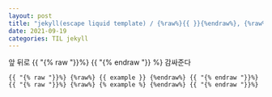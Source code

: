 ```yaml
---
layout: post
title: "jekyll(escape liquid template) / {%raw%}{{ }}{%endraw%}, {%raw%}{% %}{%endraw%}"
date: 2021-09-19
categories: TIL jekyll
---
```


앞 뒤로 {{ "{% raw "}}%} {{ "{% endraw "}} %} 감싸준다

```jekyll
{{ "{% raw "}}%} {%raw%} {{ example }} {%endraw%} {{ "{% endraw "}}%}
{{ "{% raw "}}%} {%raw%} {% example %} {%endraw%} {{ "{% endraw "}}%}
```
